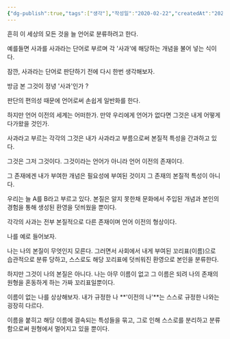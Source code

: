 ```yaml
---
{"dg-publish":true,"tags":["생각"],"작성일":"2020-02-22","createdAt":"2024.02.12 월 오후 20:22","modifiedAt":"2024.04.03 수 오후 18:36","permalink":"/Philosophia/my/write/언어/","dgPassFrontmatter":true}
---
```



흔히 이 세상의 모든 것을 늘 언어로 분류하려고 한다.   

예를들면 사과를 사과라는 단어로 부르며 각 '사과'에 해당하는 개념을 불어 넣는 식이다.  

잠깐, 사과라는 단어로 판단하기 전에 다시 한번 생각해보자.  

방금 본 그것이 정녕 '사과'인가 ?  

판단의 편의성 때문에 언어로써 손쉽게 일반화를 한다.  

하지만 언어 이전의 세계는 어떠한가. 만약 우리에게 언어가 없다면 그것은 내게 어떻게 다가왔을 것인가.  

사과라고 부르는 각각의 그것은 내가 사과라고 부름으로써 본질적 특성을 간과하고 있다.  

그것은 그저 그것이다. 그것이라는 언어가 아니라 언어 이전의 존재이다.  

그 존재에겐 내가 부여한 개념은 필요성에 부여된 것이지 그 존재의 본질적 특성이 아니다.  

우리는 늘 A를 B라고 부르고 있다. 본질은 알지 못한채 문화에서 주입된 개념과 본인의 경험을 통해 생성된 환영을 덧씌웠을 뿐이다.  

각각의 사과는 전부 본질적으로 다른 존재이며 언어 이전의 형상이다.  

나를 예로 들어보자.  

나는 나의 본질이 무엇인지 모른다. 그러면서 사회에서 내게 부여된 꼬리표(이름)으로 습관적으로 분류 당하고, 스스로도 해당 꼬리표에 덧씌워진 환영으로 본인을 분류한다.  

하지만 그것이 나의 본질은 아니다. 나는 아무 이름이 없고 그 이름은 되려 나의 존재의 원형을 혼동하게 하는 가짜 꼬리표일뿐이다.  

이름이 없는 나를 상상해보자. 내가 규정한 나 **'이전의 나'**는 스스로 규정한 나와는 굉장히 다르다.  

이름을 붙히고 해당 이름에 결속되는 특성들을 묶고, 그로 인해 스스로를 분리하고 분류함으로써 원형에서 멀어지고 있을 뿐이다.